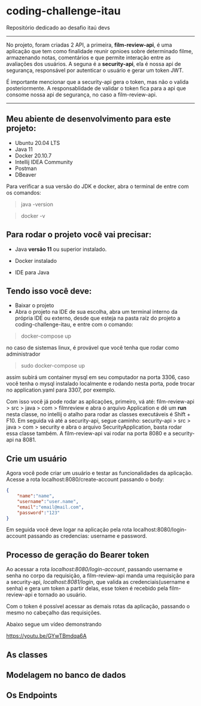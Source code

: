 # coding-challenge-itau
Repositório dedicado ao desafio itaú devs

---
No projeto, foram criadas 2 API, a primeira, **film-review-api**, é uma aplicação que tem
como finalidade reunir opnioes sobre determinado filme, armazenando notas, comentários e que permite interação entre 
as avaliações dos usuários. A seguna é a **security-api**, ela é nossa api de segurança, responsável por autenticar o usuário
e gerar um token JWT.

É importante mencionar que a security-api gera o token, mas não o valida posteriormente.
A responsablidade de validar o token fica para a api que consome nossa api de segurança, no caso a film-review-api.

---
## Meu abiente de desenvolvimento para este projeto:

- Ubuntu 20.04 LTS
- Java 11
- Docker 20.10.7
- Intellij IDEA Community
- Postman
- DBeaver

Para verificar a sua versão do JDK e docker, abra o terminal de entre com os comandos:
>java -version

>docker -v 


## Para rodar o projeto você vai precisar:

- Java **versão 11** ou superior instalado.

- Docker instalado

- IDE para Java

## Tendo isso você deve:

- Baixar o projeto
- Abra o projeto na IDE de sua escolha, abra um terminal interno da própria IDE
ou externo, desde que esteja na pasta raíz do projeto a coding-challenge-itau,
e entre com o comando:
> docker-compose up

no caso de sistemas linux, é provável que você tenha que rodar como administrador
> sudo docker-compose up 

assim subirá um container mysql em seu computador na porta 3306, caso você tenha
o mysql instalado localmente e rodando nesta porta, pode trocar no application.yaml para 3307, por exemplo.

Com isso você já pode rodar as aplicações, primeiro, vá até: film-review-api > src > java > com > filmreview e abra
o arquivo Application  e dê um **run** nesta classe, no intellij o atalho para rodar as classes executáveis é Shift + F10.
Em seguida vá até a security-api, segue caminho: security-api > src > java > com > security e abra o 
arquivo SecurityApplication, basta rodar essa classe também.
A film-review-api vai rodar na porta 8080 e a security-api na 8081.

## Crie um usuário

Agora você pode criar um usuário e testar as funcionalidades da aplicação.
Acesse a rota localhost:8080/create-account passando o body:
```json
{
    "name":"name",
    "username":"user.name",
    "email":"email@mail.com",
    "password":"123"
}
```

Em seguida você deve logar na aplicação pela rota localhost:8080/login-account 
passando as credencias: username e password.

## Processo de geração do Bearer token
Ao acessar a rota *localhost:8080/login-account*, passando username e senha
no corpo da requisição, a film-review-api manda uma requisição para a security-api, 
*localhost:8081/login*, que valida as credenciais(username e senha) e gera um token 
a partir delas, esse token é recebido pela film-review-api e tornado ao usuário.

Com o token é possível  acessar as demais rotas da aplicação, 
passando o mesmo no cabeçalho das requisições.

Abaixo segue um vídeo demonstrando

https://youtu.be/GYwTBmdqa6A

## As classes

## Modelagem no banco de dados

## Os Endpoints


